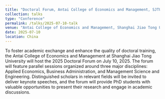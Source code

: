 ```yaml
---
title: "Doctoral Forum, Antai College of Economics and Management, SJTU*"
collection: talks
type: "Conference"
permalink: /talks/2025-07-10-talk
venue: "Antai College of Economics and Management, Shanghai Jiao Tong University"
date: 2025-07-10
location: China
---
```


To foster academic exchange and enhance the quality of doctoral training, the Antai College of Economics and Management at Shanghai Jiao Tong University will host the 2025 Doctoral Forum on July 10, 2025. The forum will feature parallel sessions organized around three major disciplines: Applied Economics, Business Administration, and Management Science and Engineering. Distinguished scholars in relevant fields will be invited to deliver keynote speeches, and the forum will provide PhD students with valuable opportunities to present their research and engage in academic discussions.
